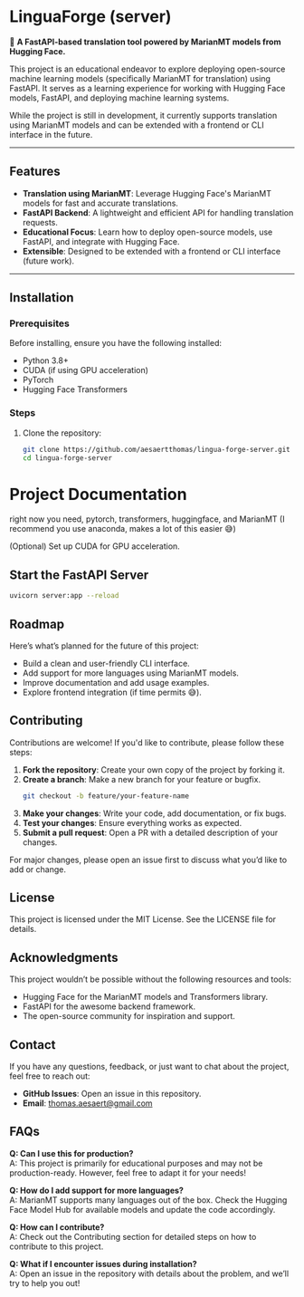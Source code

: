 # LinguaForge (server)

🚀 **A FastAPI-based translation tool powered by MarianMT models from Hugging Face.**  

This project is an educational endeavor to explore deploying open-source machine learning models (specifically MarianMT for translation) using FastAPI. It serves as a learning experience for working with Hugging Face models, FastAPI, and deploying machine learning systems.  

While the project is still in development, it currently supports translation using MarianMT models and can be extended with a frontend or CLI interface in the future.  

---

## Features  
- **Translation using MarianMT**: Leverage Hugging Face's MarianMT models for fast and accurate translations.  
- **FastAPI Backend**: A lightweight and efficient API for handling translation requests.  
- **Educational Focus**: Learn how to deploy open-source models, use FastAPI, and integrate with Hugging Face.  
- **Extensible**: Designed to be extended with a frontend or CLI interface (future work).  

---

## Installation  

### Prerequisites  
Before installing, ensure you have the following installed:  
- Python 3.8+  
- CUDA (if using GPU acceleration)  
- PyTorch  
- Hugging Face Transformers  

### Steps  
1. Clone the repository:  
   ```bash  
   git clone https://github.com/aesaertthomas/lingua-forge-server.git
   cd lingua-forge-server
# Project Documentation

right now you need, pytorch, transformers, huggingface, and MarianMT (I recommend you use anaconda, makes a lot of this easier 😅)

(Optional) Set up CUDA for GPU acceleration.

## Start the FastAPI Server
```bash
uvicorn server:app --reload
```

## Roadmap
Here’s what’s planned for the future of this project:

- Build a clean and user-friendly CLI interface.
- Add support for more languages using MarianMT models.
- Improve documentation and add usage examples.
- Explore frontend integration (if time permits 😅).

## Contributing
Contributions are welcome! If you'd like to contribute, please follow these steps:

1. **Fork the repository**: Create your own copy of the project by forking it.
2. **Create a branch**: Make a new branch for your feature or bugfix.
    ```bash
    git checkout -b feature/your-feature-name
    ```
3. **Make your changes**: Write your code, add documentation, or fix bugs.
4. **Test your changes**: Ensure everything works as expected.
5. **Submit a pull request**: Open a PR with a detailed description of your changes.

For major changes, please open an issue first to discuss what you’d like to add or change.

## License
This project is licensed under the MIT License. See the LICENSE file for details.

## Acknowledgments
This project wouldn’t be possible without the following resources and tools:

- Hugging Face for the MarianMT models and Transformers library.
- FastAPI for the awesome backend framework.
- The open-source community for inspiration and support.

## Contact
If you have any questions, feedback, or just want to chat about the project, feel free to reach out:

- **GitHub Issues**: Open an issue in this repository.
- **Email**: thomas.aesaert@gmail.com

## FAQs

**Q: Can I use this for production?**  
A: This project is primarily for educational purposes and may not be production-ready. However, feel free to adapt it for your needs!

**Q: How do I add support for more languages?**  
A: MarianMT supports many languages out of the box. Check the Hugging Face Model Hub for available models and update the code accordingly.

**Q: How can I contribute?**  
A: Check out the Contributing section for detailed steps on how to contribute to this project.

**Q: What if I encounter issues during installation?**  
A: Open an issue in the repository with details about the problem, and we’ll try to help you out!
